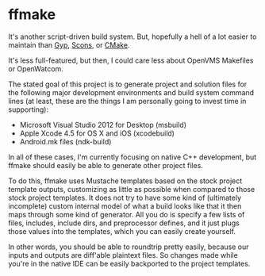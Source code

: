 ffmake
======

It's another script-driven build system. But, hopefully a hell of a 
lot easier to maintain than [Gyp](https://code.google.com/p/gyp/), [Scons](http://www.scons.org/), or [CMake](http://www.cmake.org/).

It's less full-featured, but then, I could care less about OpenVMS
Makefiles or OpenWatcom.

The stated goal of this project is to generate project and solution
files for the following major development environments and build
system command lines (at least, these are the things I am personally
going to invest time in supporting):

- Microsoft Visual Studio 2012 for Desktop (msbuild)
- Apple Xcode 4.5 for OS X and iOS (xcodebuild)
- Android.mk files (ndk-build)

In all of these cases, I'm currently focusing on native C++ development,
but ffmake should easily be able to generate other project files.

To do this, ffmake uses Mustache templates based on the stock project
template outputs, customizing as little as possible when compared to those 
stock project templates. It does not try to have some kind of (ultimately 
incomplete) custom internal model of what a build looks like that it then 
maps through some kind of generator. All you do is specify a few lists of
files, includes, include dirs, and preprocessor defines, and it just 
plugs those values into the templates, which you can easily create 
yourself.

In other words, you should be able to roundtrip pretty easily, because
our inputs and outputs are diff'able plaintext files. So changes made
while you're in the native IDE can be easily backported to the project 
templates.